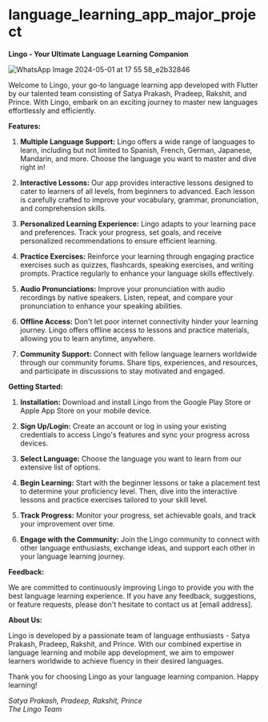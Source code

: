 # language_learning_app_major_project
 **Lingo - Your Ultimate Language Learning Companion**

 
![WhatsApp Image 2024-05-01 at 17 55 58_e2b32846](https://github.com/satyapsr13/language_learning_app_major_project/assets/73766765/6baaed88-0a13-4c13-9272-8c98c0024ad7)

Welcome to Lingo, your go-to language learning app developed with Flutter by our talented team consisting of Satya Prakash, Pradeep, Rakshit, and Prince. With Lingo, embark on an exciting journey to master new languages effortlessly and efficiently.

**Features:**

1. **Multiple Language Support:** Lingo offers a wide range of languages to learn, including but not limited to Spanish, French, German, Japanese, Mandarin, and more. Choose the language you want to master and dive right in!

2. **Interactive Lessons:** Our app provides interactive lessons designed to cater to learners of all levels, from beginners to advanced. Each lesson is carefully crafted to improve your vocabulary, grammar, pronunciation, and comprehension skills.

3. **Personalized Learning Experience:** Lingo adapts to your learning pace and preferences. Track your progress, set goals, and receive personalized recommendations to ensure efficient learning.

4. **Practice Exercises:** Reinforce your learning through engaging practice exercises such as quizzes, flashcards, speaking exercises, and writing prompts. Practice regularly to enhance your language skills effectively.

5. **Audio Pronunciations:** Improve your pronunciation with audio recordings by native speakers. Listen, repeat, and compare your pronunciation to enhance your speaking abilities.

6. **Offline Access:** Don't let poor internet connectivity hinder your learning journey. Lingo offers offline access to lessons and practice materials, allowing you to learn anytime, anywhere.

7. **Community Support:** Connect with fellow language learners worldwide through our community forums. Share tips, experiences, and resources, and participate in discussions to stay motivated and engaged.

**Getting Started:**

1. **Installation:** Download and install Lingo from the Google Play Store or Apple App Store on your mobile device.

2. **Sign Up/Login:** Create an account or log in using your existing credentials to access Lingo's features and sync your progress across devices.

3. **Select Language:** Choose the language you want to learn from our extensive list of options.

4. **Begin Learning:** Start with the beginner lessons or take a placement test to determine your proficiency level. Then, dive into the interactive lessons and practice exercises tailored to your skill level.

5. **Track Progress:** Monitor your progress, set achievable goals, and track your improvement over time.

6. **Engage with the Community:** Join the Lingo community to connect with other language enthusiasts, exchange ideas, and support each other in your language learning journey.

**Feedback:**

We are committed to continuously improving Lingo to provide you with the best language learning experience. If you have any feedback, suggestions, or feature requests, please don't hesitate to contact us at [email address].

**About Us:**

Lingo is developed by a passionate team of language enthusiasts - Satya Prakash, Pradeep, Rakshit, and Prince. With our combined expertise in language learning and mobile app development, we aim to empower learners worldwide to achieve fluency in their desired languages.

Thank you for choosing Lingo as your language learning companion. Happy learning!

*Satya Prakash, Pradeep, Rakshit, Prince*  
*The Lingo Team*
